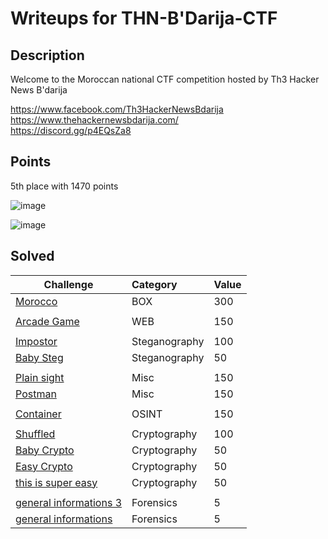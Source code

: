 # Writeups for THN-B'Darija-CTF
 
## Description  

Welcome to the Moroccan national CTF competition hosted by Th3 Hacker News B'darija

https://www.facebook.com/Th3HackerNewsBdarija  
https://www.thehackernewsbdarija.com/  
https://discord.gg/p4EQsZa8  

## Points

5th place with 1470 points 

![image](https://user-images.githubusercontent.com/72421091/163735500-dfc01e96-2e57-4675-aee6-90bfcfc7da6a.png)

![image](https://user-images.githubusercontent.com/72421091/163735546-2bc8c0ec-29f9-4951-a881-4565aa3c0779.png)


## Solved 

Challenge | Category | Value      
----------|:---------|:-----------
[Morocco](https://github.com/BaadMaro/CTF/tree/main/THN-B'Darija-CTF/BOX/Morocco) | BOX | 300
[]() | []() | []()
[Arcade Game](https://github.com/BaadMaro/CTF/tree/main/THN-B'Darija-CTF/WEB/Arcade%20Game) | WEB | 150
[]() | []() | []()
[Impostor](https://github.com/BaadMaro/CTF/tree/main/THN-B'Darija-CTF/Steganography/Impostor) | Steganography | 100
[Baby Steg](https://github.com/BaadMaro/CTF/tree/main/THN-B'Darija-CTF/Steganography/Baby%20Steg) | Steganography | 50
[]() | []() | []()
[Plain sight](https://github.com/BaadMaro/CTF/tree/main/THN-B'Darija-CTF/Misc/Plain%20sight) | Misc | 150  
[Postman](https://github.com/BaadMaro/CTF/tree/main/THN-B'Darija-CTF/Misc/Postman) | Misc | 150  
[]() | []() | []()
[Container](https://github.com/BaadMaro/CTF/tree/main/THN-B'Darija-CTF/OSINT/Container) | OSINT | 150
[]() | []() | []()
[Shuffled](https://github.com/BaadMaro/CTF/tree/main/THN-B'Darija-CTF/Cryprography/Shuffled) | Cryptography | 100
[Baby Crypto](https://github.com/BaadMaro/CTF/tree/main/THN-B'Darija-CTF/Cryprography/Baby%20Crypto) | Cryptography | 50  
[Easy Crypto](https://github.com/BaadMaro/CTF/tree/main/THN-B'Darija-CTF/Cryprography/Easy%20Crypto) | Cryptography | 50  
[this is super easy](https://github.com/BaadMaro/CTF/tree/main/THN-B'Darija-CTF/Cryprography/this%20is%20super%20easy) | Cryptography | 50
[]() | []() | []()
[general informations 3](https://github.com/BaadMaro/CTF/tree/main/THN-B'Darija-CTF/Forensics/general%20informations%203) | Forensics | 5
[general informations](https://github.com/BaadMaro/CTF/tree/main/THN-B'Darija-CTF/Forensics/general%20informations) | Forensics | 5


